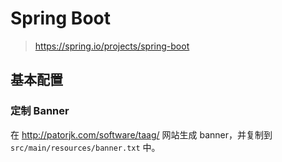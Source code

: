 # Spring Boot

> https://spring.io/projects/spring-boot

## 基本配置

### 定制 Banner

在 http://patorjk.com/software/taag/ 网站生成 banner，并复制到 `src/main/resources/banner.txt` 中。